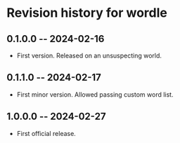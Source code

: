 # Revision history for wordle

## 0.1.0.0 -- 2024-02-16

* First version. Released on an unsuspecting world.

## 0.1.1.0 -- 2024-02-17

* First minor version. Allowed passing custom word list.

## 1.0.0.0 -- 2024-02-27

* First official release.